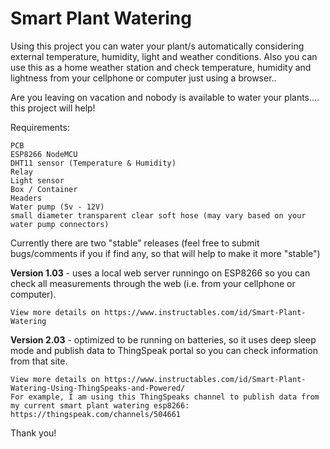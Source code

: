 # Smart Plant Watering
Using this project you can water your plant/s automatically considering external temperature, humidity, light and weather conditions. Also you can use this as a home weather station and check temperature, humidity and lightness from your cellphone or computer just using a browser..

Are you leaving on vacation and nobody is available to water your plants.... this project will help!

Requirements:

    PCB
    ESP8266 NodeMCU
    DHT11 sensor (Temperature & Humidity)
    Relay
    Light sensor
    Box / Container
    Headers
    Water pump (5v - 12V)
    small diameter transparent clear soft hose (may vary based on your water pump connectors)

Currently there are two "stable" releases (feel free to submit bugs/comments if you if find any, so that will help to make it more "stable")

<b>Version 1.03</b> - uses a local web server runningo on ESP8266 so you can check all measurements through the web (i.e. from your cellphone or computer).

    View more details on https://www.instructables.com/id/Smart-Plant-Watering

<b>Version 2.03</b> - optimized to be running on batteries, so it uses deep sleep mode and publish data to ThingSpeak portal so you can check information from that site.

    View more details on https://www.instructables.com/id/Smart-Plant-Watering-Using-ThingSpeaks-and-Powered/
    For example, I am using this ThingSpeaks channel to publish data from my current smart plant watering esp8266: https://thingspeak.com/channels/504661

Thank you!
